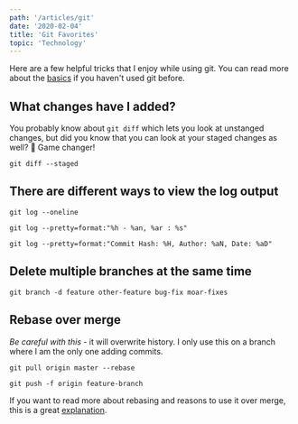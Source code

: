 ```yaml
---
path: '/articles/git'
date: '2020-02-04'
title: 'Git Favorites'
topic: 'Technology'
---
```


Here are a few helpful tricks that I enjoy while using git.  You can read more about the [basics](https://rogerdudler.github.io/git-guide/) if you haven't used git before.

## What changes have I added?
You probably know about `git diff` which lets you look at unstanged changes, but did you know that you can look at your staged changes as well?  🙌 Game changer!
```
git diff --staged
```

## There are different ways to view the log output

    git log --oneline

    git log --pretty=format:"%h - %an, %ar : %s"

    git log --pretty=format:"Commit Hash: %H, Author: %aN, Date: %aD"

## Delete multiple branches at the same time
```
git branch -d feature other-feature bug-fix moar-fixes
```

## Rebase over merge

*Be careful with this* - it will overwrite history.  I only use this on a branch where I am the only one adding commits.

    git pull origin master --rebase  

    git push -f origin feature-branch

If you want to read more about rebasing and reasons to use it over merge, this is a great [explanation](https://dev.to/maxwell_dev/the-git-rebase-introduction-i-wish-id-had).